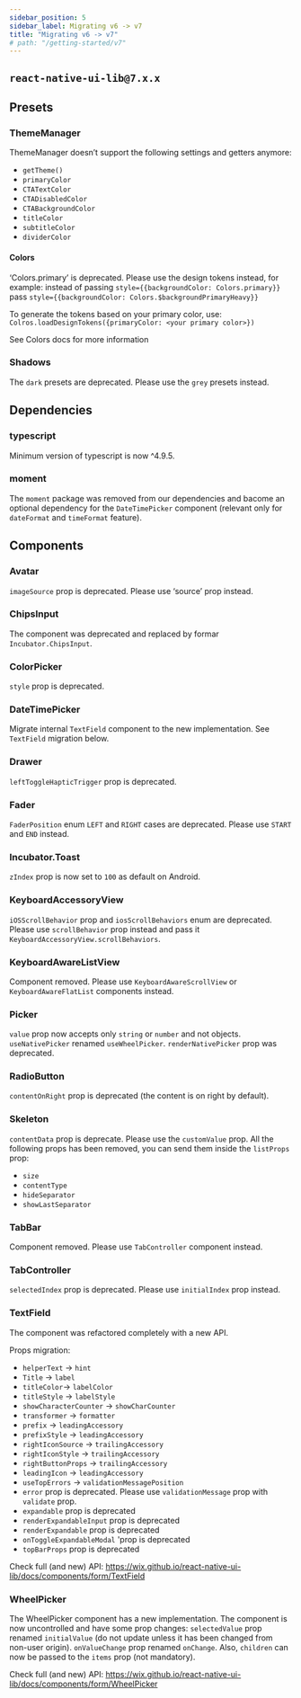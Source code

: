 ```yaml
---
sidebar_position: 5
sidebar_label: Migrating v6 -> v7
title: "Migrating v6 -> v7"
# path: "/getting-started/v7"
---
```

## `react-native-ui-lib@7.x.x`

## Presets
 
### ThemeManager
ThemeManager doesn’t support the following settings and getters anymore:
- `getTheme()`
- `primaryColor`
- `CTATextColor`
- `CTADisabledColor `
- `CTABackgroundColor`
- `titleColor`
- `subtitleColor`
- `dividerColor`

#### Colors
‘Colors.primary’ is deprecated. Please use the design tokens instead, for example:
instead of passing 
  `style={{backgroundColor: Colors.primary}}`
pass
  `style={{backgroundColor: Colors.$backgroundPrimaryHeavy}}`

To generate the tokens based on your primary color, use:
  `Colros.loadDesignTokens({primaryColor: <your primary color>})`

See Colors docs for more information

### Shadows
The `dark` presets are deprecated. Please use the `grey` presets instead.

## Dependencies

### typescript
Minimum version of typescript is now ^4.9.5.

### moment
The `moment` package was removed from our dependencies and bacome an optional dependency for the `DateTimePicker` component (relevant only for `dateFormat` and `timeFormat` feature).


## Components

### Avatar
`imageSource` prop is deprecated. Please use ‘source’ prop instead.

### ChipsInput
The component was deprecated and replaced by formar `Incubator.ChipsInput`.

### ColorPicker
`style` prop is deprecated.

### DateTimePicker
Migrate internal `TextField` component to the new implementation. See `TextField` migration below.

### Drawer
`leftToggleHapticTrigger` prop is deprecated. 

### Fader
`FaderPosition` enum `LEFT` and `RIGHT` cases are deprecated. Please use `START` and `END` instead.

### Incubator.Toast
`zIndex` prop is now set to `100` as default on Android.

### KeyboardAccessoryView 
`iOSScrollBehavior` prop and `iosScrollBehaviors` enum are deprecated. Please use `scrollBehavior` prop instead and pass it `KeyboardAccessoryView.scrollBehaviors`.

### KeyboardAwareListView
Component removed. Please use `KeyboardAwareScrollView` or `KeyboardAwareFlatList` components instead.

### Picker
`value` prop now accepts only `string` or `number` and not objects.
`useNativePicker` renamed `useWheelPicker`.
`renderNativePicker` prop was deprecated.

### RadioButton
`contentOnRight` prop is deprecated (the content is on right by default).

### Skeleton
`contentData` prop is deprecate. Please use the `customValue` prop.
All the following props has been removed, you can send them inside the `listProps` prop: 
- `size`
- `contentType`
- `hideSeparator`
- `showLastSeparator`

### TabBar
Component removed. Please use `TabController` component instead.

### TabController
`selectedIndex` prop is deprecated. Please use `initialIndex` prop instead.

### TextField
The component was refactored completely with a new API. 

Props migration:
- `helperText` -> `hint`
- `Title` -> `label`
- `titleColor`-> `labelColor`
- `titleStyle` -> `labelStyle`
- `showCharacterCounter` -> `showCharCounter`
- `transformer` -> `formatter`
- `prefix` -> `leadingAccessory`
- `prefixStyle` -> `leadingAccessory`
- `rightIconSource` -> `trailingAccessory`
- `rightIconStyle` -> `trailingAccessory`
- `rightButtonProps` -> `trailingAccessory`
- `leadingIcon` -> `leadingAccessory`
- `useTopErrors` -> `validationMessagePosition`
- `error` prop is deprecated. Please use `validationMessage` prop with `validate` prop.
- `expandable` prop is deprecated
- `renderExpandableInput` prop is deprecated
- `renderExpandable` prop is deprecated
- `onToggleExpandableModal` 'prop is deprecated
- `topBarProps` prop is deprecated

Check full (and new) API: https://wix.github.io/react-native-ui-lib/docs/components/form/TextField

### WheelPicker
The WheelPicker component has a new implementation. 
The component is now uncontrolled and have some prop changes:
`selectedValue` prop renamed `initialValue` (do not update unless it has been changed from non-user origin).
`onValueChange` prop renamed `onChange`.
Also, `children` can now be passed to the `items` prop (not mandatory).

Check full (and new) API: https://wix.github.io/react-native-ui-lib/docs/components/form/WheelPicker

